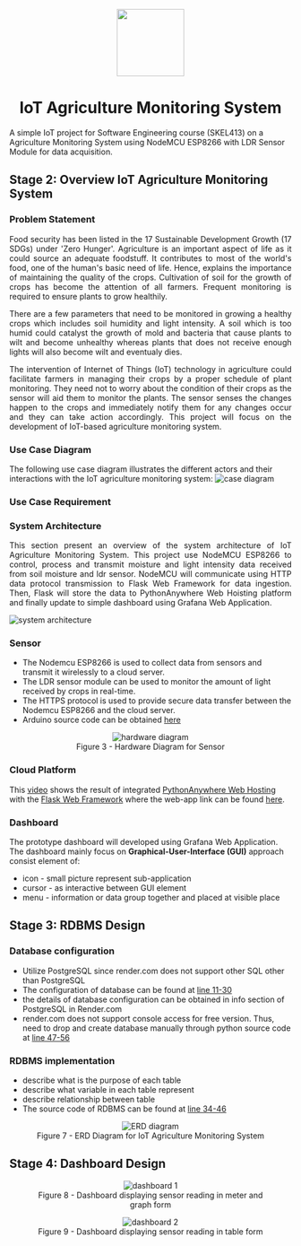 <p align="center">
	<img src="https://chancellery.utm.my/wp-content/uploads/sites/21/2016/08/LOGO-UTM.png" height="120px"/>
	<h1 align="center">IoT Agriculture Monitoring System</h1>
</p>
A simple IoT project for Software Engineering course (SKEL413) on a Agriculture Monitoring System using NodeMCU ESP8266 with LDR Sensor Module for data acquisition.

<!--
## Table of Contents

- [Stage 2: Overview IoT Agriculture Monitoring System](#stage-2-overview-iot-agriculture-monitoring-system)
  * [Problem Statement](#problem-statement)
  * [Use Case Diagram](#use-case-diagram)
  * [System Architecture](#system-architecture)
  * [Sensor](#sensor)
  * [Cloud Platform](#cloud-platform)
  * [Dashboard](#dashboard)
- [Stage 3: RDBMS Design](#stage-3-rdbms-design)
- [Stage 4: Dashboard Design](#stage-4-dashboard-design)
-->

## Stage 2: Overview IoT Agriculture Monitoring System

### Problem Statement

<div align="justify">
<p>Food security has been listed in the 17 Sustainable Development Growth (17 SDGs) under 'Zero Hunger'. Agriculture is an important aspect of life as it could source an adequate foodstuff. It contributes to most of the world's food, one of the human's basic need of life. Hence, explains the importance of maintaining the quality of the crops. Cultivation of soil for the growth of crops has become the attention of all farmers. Frequent monitoring is required to ensure plants to grow healthily.</p>

<p>There are a few parameters that need to be monitored in growing a healthy crops which includes soil humidity and light intensity. A soil which is too humid could catalyst the growth of mold and bacteria that cause plants to wilt and become unhealthy whereas plants that does not receive enough lights will also become wilt and eventualy dies.</p>

<p>The intervention of Internet of Things (IoT) technology in agriculture could facilitate farmers in managing their crops by a proper schedule of plant monitoring. They need not to worry about the condition of their crops as the sensor will aid them to monitor the plants. The sensor senses the changes happen to the crops and immediately notify them for any changes occur and they can take action accordingly. This project will focus on the development of IoT-based agriculture monitoring system.</p>
</div>

### Use Case Diagram
The following use case diagram illustrates the different actors and their interactions with the IoT agriculture monitoring system:
![case diagram](https://github.com/SolaireAstora125/IoT-Project/blob/main/asset/case-diagram-v4.png)

### Use Case Requirement

<!--
| Elements | Description |
| ------- | ---------------|
| System | Farms or nursery |
| Use Case | Report and notify plant condition |
| Actors | Farms or nursery, Farmers |
| Data | Farms or nursery sends summary of collected data from the sensors such as soil humidity and light intensity |
| Stimulus | Farms (Sensor location) establish communication link with the user to send and update requested data |
| Response | The summarized data are sent and displayed to the user for data analysis and user may take action accordingly based on the analyzed data |
| Comments | The plant's conditions need to be monitored every day. |
-->

### System Architecture

<div align="justify">
<p>This section present an overview of the system architecture of IoT Agriculture Monitoring System. This project use NodeMCU ESP8266 to control, process and transmit moisture and light intensity data received from soil moisture and ldr sensor. NodeMCU will communicate using HTTP data protocol transmission to Flask Web Framework for data ingestion. Then, Flask will store the data to PythonAnywhere Web Hoisting platform and finally update to simple dashboard using Grafana Web Application.</p>
</div>

![system architecture](https://github.com/SolaireAstora125/IoT-Project/blob/main/asset/software-architecture.png)

### Sensor

+ The Nodemcu ESP8266 is used to collect data from sensors and transmit it wirelessly to a cloud server.
+ The LDR sensor module can be used to monitor the amount of light received by crops in real-time. 
+ The HTTPS protocol is used to provide secure data transfer between the Nodemcu ESP8266 and the cloud server.
+ Arduino source code can be obtained [here](https://github.com/SolaireAstora125/IoT-Project/blob/main/src/agriculture_(HTTPS)/agriculture_(HTTPS).ino)

<div align="center">
 <figure>
  <img src="https://github.com/SolaireAstora125/IoT-Project/blob/main/asset/hardware-diagram-v2.png" alt="hardware diagram">
  <figcaption>Figure 3 - Hardware Diagram for Sensor</figcaption>
 </figure>
 <p></p>
<!--
 <figure>
  <img src="https://github.com/SolaireAstora125/IoT-Project/blob/main/asset/nodemcu-pinout.png" alt="nodemcu pinout">
  <figcaption>Figure 4 - Pinout for Nodemcu ESP8266</figcaption>
 </figure>
-->
</div>

### Cloud Platform

This [video](https://youtu.be/_i5_W27mgAI) shows the result of integrated [PythonAnywhere Web Hosting](https://www.pythonanywhere.com/) with the [Flask Web Framework](https://flask.palletsprojects.com/en/2.2.x/) where the web-app link can be found [here](http://mohdafiqazizi.pythonanywhere.com/).


### Dashboard
The prototype dashboard will developed using Grafana Web Application. The dashboard mainly focus on **Graphical-User-Interface (GUI)** approach consist element of:
- icon - small picture represent sub-application
- cursor - as interactive between GUI element
- menu - information or data group together and placed at visible place

<!-- 
![Dashboard](https://github.com/SolaireAstora125/IoT-Project/blob/main/asset/dashboard.png)
-->

## Stage 3: RDBMS Design

### Database configuration
+ Utilize PostgreSQL since render.com does not support other SQL other than PostgreSQL
+ The configuration of database can be found at [line 11-30](https://github.com/SolaireAstora125/IoT-Project/blob/main/app.py#:~:text=%23PostgreSQL%20DB%20config,%5D%20%3D%20False)
+ the details of database configuration can be obtained in info section of PostgreSQL in Render.com
+ render.com does not support console access for free version. Thus, need to drop and create database manually through python source code at [line 47-56](https://github.com/SolaireAstora125/IoT-Project/blob/main/app.py#:~:text=%23%20Initialize%20DB%20manually,users%20table.%27)


### RDBMS implementation
+ describe what is the purpose of each table
+ describe what variable in each table represent
+ describe relationship between table
+ The source code of RDBMS can be found at [line 34-46](https://github.com/SolaireAstora125/IoT-Project/blob/main/app.py#:~:text=%23%20Create%20DB%20with%201%2Dto%2D1,data%27%2C%20uselist%3DFalse)

<div align="center">
 <figure>
  <img src="https://github.com/SolaireAstora125/IoT-Project/blob/main/asset/erd-diagram.png" alt="ERD diagram">
  <figcaption>Figure 7 - ERD Diagram for IoT Agriculture Monitoring System</figcaption>
 </figure>
</div>

## Stage 4: Dashboard Design

<div align="center">
 <figure>
  <img src="https://github.com/SolaireAstora125/IoT-Project/blob/main/asset/dashboard-reading-graph.png" alt="dashboard 1">
  <figcaption>Figure 8 - Dashboard displaying sensor reading in meter and graph form</figcaption>
 </figure>
 <p></p>
 <figure>
  <img src="https://github.com/SolaireAstora125/IoT-Project/blob/main/asset/dashboard-table.png" alt="dashboard 2">
  <figcaption>Figure 9 - Dashboard displaying sensor reading in table form</figcaption>
 </figure>
</div>

